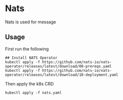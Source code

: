 # Nats

Nats is used for message

## Usage

First run the following

```
## Install NATS Operator
kubectl apply -f https://github.com/nats-io/nats-operator/releases/latest/download/00-prereqs.yaml
kubectl apply -f https://github.com/nats-io/nats-operator/releases/latest/download/10-deployment.yaml
```

Then apply the k8s CRD

```
kubectl apply -f nats.yaml
```
